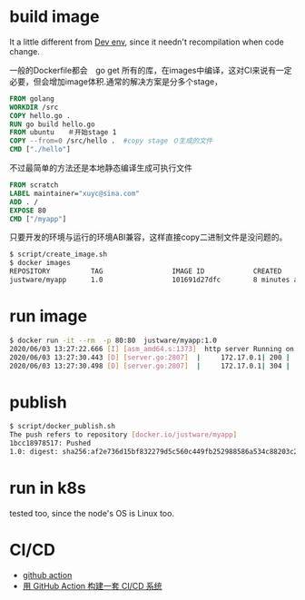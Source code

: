 # build image
It a little different from [Dev env](docker.md), since it needn't recompilation when code change. 

一般的Dockerfile都会　go get 所有的库，在images中编译，这对CI来说有一定必要，但会增加image体积.通常的解决方案是分多个stage，
```Dockerfile
FROM golang
WORKDIR /src
COPY hello.go .
RUN go build hello.go
FROM ubuntu　　＃开始stage 1
COPY --from=0 /src/hello .  #copy stage ０生成的文件
CMD ["./hello"]
```
不过最简单的方法还是本地静态编译生成可执行文件

```Dockerfile
FROM scratch
LABEL maintainer="xuyc@sina.com"
ADD . /
EXPOSE 80
CMD ["/myapp"]
```
只要开发的环境与运行的环境ABI兼容，这样直接copy二进制文件是没问题的。

```bash
$ script/create_image.sh 
$ docker images
REPOSITORY          TAG                 IMAGE ID            CREATED             SIZE
justware/myapp      1.0                 101691d27dfc        8 minutes ago       11.7MB
```
# run image
```bash
$ docker run -it --rm  -p 80:80  justware/myapp:1.0
2020/06/03 13:27:22.666 [I] [asm_amd64.s:1373]  http server Running on http://:80
2020/06/03 13:27:30.443 [D] [server.go:2807]  |     172.17.0.1| 200 |   7.677614ms|   match| GET      /     r:/
2020/06/03 13:27:30.498 [D] [server.go:2807]  |     172.17.0.1| 304 |    221.102µs|   match| GET      /static/js/reload.min.js
```
# publish
```bash
$ script/docker_publish.sh 
The push refers to repository [docker.io/justware/myapp]
1bcc18978517: Pushed 
1.0: digest: sha256:af2e736d15bf832279d5c560c449fb252988586a534c88203c20da69d2009e44 size: 528
```
# run in k8s
tested too, since the node's OS is Linux too.

# CI/CD
* [github action](https://help.github.com/cn/actions/language-and-framework-guides/publishing-docker-images)
* [用 GitHub Action 构建一套 CI/CD 系统](https://cloud.tencent.com/developer/article/1624786)

